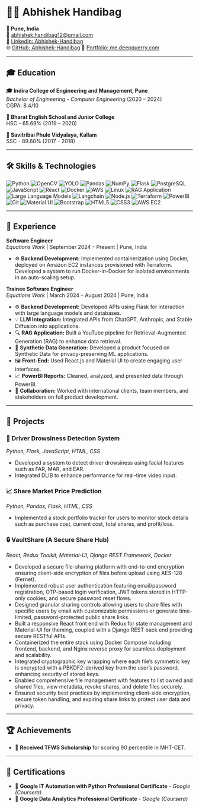 # 👨‍💻 Abhishek Handibag

**📍 Pune, India**  
📧 [abhishek.handibag12@gmail.com](mailto:abhishek.handibag12@gmail.com)  
💼 [LinkedIn: Abhishek-Handibag](https://linkedin.com/in/abhishek-handibag) <br> 
🌐 [GitHub: Abhishek-Handibag](https://github.com/Abhishek-Handibag)
🧭 [Portfolio: me.deepquerry.com](https://me.deepquerry.com)

---

## 🎓 Education

**🎓 Indira College of Engineering and Management, Pune**  
*Bachelor of Engineering - Computer Engineering* (2020 – 2024)  
CGPA: 8.4/10

**🏫 Bharat English School and Junior College**  
HSC - 65.69% (2019 – 2020)  

**🏫 Savitribai Phule Vidyalaya, Kallam**  
SSC - 89.60% (2017 – 2018)

---

## 🛠️ Skills & Technologies

![Python](https://img.shields.io/badge/Python-3776AB?style=for-the-badge&logo=python&logoColor=white)
![OpenCV](https://img.shields.io/badge/OpenCV-5C3EE8?style=for-the-badge&logo=opencv&logoColor=white)
![YOLO](https://img.shields.io/badge/YOLO-FF1493?style=for-the-badge&logo=github&logoColor=white)
![Pandas](https://img.shields.io/badge/Pandas-150458?style=for-the-badge&logo=pandas&logoColor=white)
![NumPy](https://img.shields.io/badge/NumPy-013243?style=for-the-badge&logo=numpy&logoColor=white)
![Flask](https://img.shields.io/badge/Flask-000000?style=for-the-badge&logo=flask&logoColor=white)
![PostgreSQL](https://img.shields.io/badge/PostgreSQL-336791?style=for-the-badge&logo=postgresql&logoColor=white)
![JavaScript](https://img.shields.io/badge/JavaScript-F7DF1E?style=for-the-badge&logo=javascript&logoColor=black)
![React](https://img.shields.io/badge/React-61DAFB?style=for-the-badge&logo=react&logoColor=black)
![Docker](https://img.shields.io/badge/Docker-2496ED?style=for-the-badge&logo=docker&logoColor=white)
![AWS](https://img.shields.io/badge/AWS-232F3E?style=for-the-badge&logo=amazon-aws&logoColor=white)
![Linux](https://img.shields.io/badge/Linux-FCC624?style=for-the-badge&logo=linux&logoColor=black)
![RAG Application](https://img.shields.io/badge/RAG--Application-FF6F00?style=for-the-badge&logo=readme&logoColor=white)
![Large Language Models](https://img.shields.io/badge/LLM-00BFFF?style=for-the-badge&logo=openai&logoColor=white)
![Langchain](https://img.shields.io/badge/Langchain-4B8BBE?style=for-the-badge&logo=langchain&logoColor=white)
![Node.js](https://img.shields.io/badge/Node.js-339933?style=for-the-badge&logo=nodedotjs&logoColor=white)
![Terraform](https://img.shields.io/badge/Terraform-7B42BC?style=for-the-badge&logo=terraform&logoColor=white)
![PowerBI](https://img.shields.io/badge/PowerBI-F2C811?style=for-the-badge&logo=power-bi&logoColor=black)
![Git](https://img.shields.io/badge/Git-F05032?style=for-the-badge&logo=git&logoColor=white)
![Material UI](https://img.shields.io/badge/Material--UI-0081CB?style=for-the-badge&logo=mui&logoColor=white)
![Bootstrap](https://img.shields.io/badge/Bootstrap-7952B3?style=for-the-badge&logo=bootstrap&logoColor=white)
![HTML5](https://img.shields.io/badge/HTML5-E34F26?style=for-the-badge&logo=html5&logoColor=white)
![CSS3](https://img.shields.io/badge/CSS3-1572B6?style=for-the-badge&logo=css3&logoColor=white)
![AWS EC2](https://img.shields.io/badge/AWS--EC2-232F3E?style=for-the-badge&logo=amazon-aws&logoColor=white)

---

## 💼 Experience

**Software Engineer**  
*Equations Work* | September 2024 – Present | Pune, India

- ⚙️ **Backend Development:** Implemented containerization using Docker, deployed on Amazon EC2 instances provisioned
with Terraform. Developed a system to run Docker-in-Docker for isolated environments in an auto-scaling setup.

**Trainee Software Engineer**  
*Equations Work* | March 2024 – August 2024 | Pune, India

- ⚙️ **Backend Development:** Developed APIs using Flask for interaction with large language models and databases.
- 💡 **LLM Integration:** Integrated APIs from ChatGPT, Anthropic, and Stable Diffusion into applications.
- 🔍 **RAG Application:** Built a YouTube pipeline for Retrieval-Augmented Generation (RAG) to enhance data retrieval.
- 🔄 **Synthetic Data Generation:** Developed a product focused on Synthetic Data for privacy-preserving ML applications.
- 🖼️ **Front-End:** Used React.js and Material UI to create engaging user interfaces.
- 📈 **PowerBI Reports:** Cleaned, analyzed, and presented data through PowerBI.
- 🤝 **Collaboration:** Worked with international clients, team members, and stakeholders on full product development.

---

## 🚀 Projects

### 🚗 **Driver Drowsiness Detection System**  
*Python, Flask, JavaScript, HTML, CSS*  
- Developed a system to detect driver drowsiness using facial features such as FAR, MAR, and EAR. 
- Integrated DLIB to enhance performance for real-time video input.

### 📈 **Share Market Price Prediction**  
*Python, Pandas, Flask, HTML, CSS*  
- Implemented a stock portfolio tracker for users to monitor stock details such as purchase cost, current cost, total shares, and profit/loss.

### 🔒 **VaultShare (A Secure Share Hub)**  
*React, Redux Toolkit, Material-UI, Django REST Framework, Docker*  
- Developed a secure file-sharing platform with end-to-end encryption ensuring client-side encryption of files before upload using AES-128 (Fernet).  
- Implemented robust user authentication featuring email/password registration, OTP-based login verification, JWT tokens stored in HTTP-only cookies, and secure password reset flows.  
- Designed granular sharing controls allowing users to share files with specific users by email with customizable permissions or generate time-limited, password-protected public share links.  
- Built a responsive React front end with Redux for state management and Material-UI for theming, coupled with a Django REST back end providing secure RESTful APIs.  
- Containerized the entire stack using Docker Compose including frontend, backend, and Nginx reverse proxy for seamless deployment and scalability.  
- Integrated cryptographic key wrapping where each file’s symmetric key is encrypted with a PBKDF2-derived key from the user’s password, enhancing security of stored keys.  
- Enabled comprehensive file management with features to list owned and shared files, view metadata, revoke shares, and delete files securely.  
- Ensured security best practices by implementing client-side encryption, secure token handling, and expiring share links to protect user data and privacy.

---

## 🏆 Achievements

- 🏅 **Received TFWS Scholarship** for scoring 90 percentile in MHT-CET.

---

## 📜 Certifications

- 📜 **Google IT Automation with Python Professional Certificate** - *Google (Coursera)*
- 📜 **Google Data Analytics Professional Certificate** - *Google (Coursera)*
